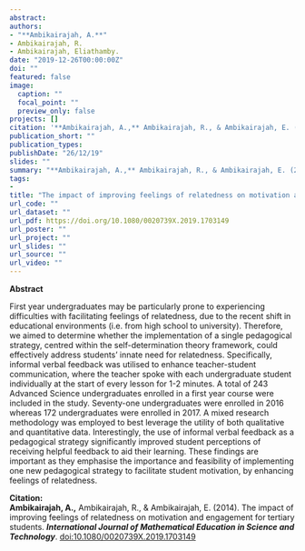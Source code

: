 ```yaml
---
abstract: 
authors:
- "**Ambikairajah, A.**"
- Ambikairajah, R.
- Ambikairajah, Eliathamby.
date: "2019-12-26T00:00:00Z"
doi: ""
featured: false
image:
  caption: ""
  focal_point: ""
  preview_only: false
projects: []
citation: '**Ambikairajah, A.,** Ambikairajah, R., & Ambikairajah, E. (2014). The impact of improving feelings of relatedness on motivation and engagement for tertiary students. ***International Journal of Mathematical Education in Science and Technology***. [doi:10.1080/0020739X.2019.1703149](https://doi.org/10.1080/0020739X.2019.1703149)'
publication_short: ""
publication_types: 
publishDate: "26/12/19"
slides: ""
summary: "**Ambikairajah, A.,** Ambikairajah, R., & Ambikairajah, E. (2014). The impact of improving feelings of relatedness on motivation and engagement for tertiary students. ***International Journal of Mathematical Education in Science and Technology***. [doi:10.1080/0020739X.2019.1703149](https://doi.org/10.1080/0020739X.2019.1703149)"
tags:
- 
title: "The impact of improving feelings of relatedness on motivation and engagement for tertiary students"
url_code: ""
url_dataset: ""
url_pdf: https://doi.org/10.1080/0020739X.2019.1703149
url_poster: ""
url_project: ""
url_slides: ""
url_source: ""
url_video: ""
---
```


**Abstract**   

First year undergraduates may be particularly prone to experiencing difficulties with facilitating feelings of relatedness, due to the recent shift in educational environments (i.e. from high school to university). Therefore, we aimed to determine whether the implementation of a single pedagogical strategy, centred within the self-determination theory framework, could effectively address students’ innate need for relatedness. Specifically, informal verbal feedback was utilised to enhance teacher-student communication, where the teacher spoke with each undergraduate student individually at the start of every lesson for 1-2 minutes. A total of 243 Advanced Science undergraduates enrolled in a first year course were included in the study. Seventy-one undergraduates were enrolled in 2016 whereas 172 undergraduates were enrolled in 2017. A mixed research methodology was employed to best leverage the utility of both qualitative and quantitative data. Interestingly, the use of informal verbal feedback as a pedagogical strategy significantly improved student perceptions of receiving helpful feedback to aid their learning. These findings are important as they emphasise the importance and feasibility of implementing one new pedagogical strategy to facilitate student motivation, by enhancing feelings of relatedness.   


**Citation:**    
**Ambikairajah, A.,** Ambikairajah, R., & Ambikairajah, E. (2014). The impact of improving feelings of relatedness on motivation and engagement for tertiary students. ***International Journal of Mathematical Education in Science and Technology***. [doi:10.1080/0020739X.2019.1703149](https://doi.org/10.1080/0020739X.2019.1703149)